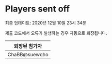 # Players sent off
최종 업데이트: 2020년 12월 10일 23시 34분


제출 코드에서 오류가 발생하는 경우 자동으로 퇴장됩니다.


| 퇴장된 참가자 |
|:---:|
| ChaBB@suewcho |
